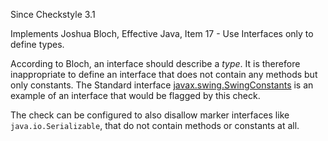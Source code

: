 Since Checkstyle 3.1

Implements Joshua Bloch, Effective Java, Item 17 - Use Interfaces only to define types.

According to Bloch, an interface should describe a *type*. It is therefore inappropriate to define an interface that does not contain any methods but only constants. The Standard interface [ javax.swing.SwingConstants][javax.swing.SwingConstants] is an example of an interface that would be flagged by this check.

The check can be configured to also disallow marker interfaces like `java.io.Serializable`, that do not contain methods or constants at all.


[javax.swing.SwingConstants]: https://docs.oracle.com/javase/8/docs/api/javax/swing/SwingConstants.html